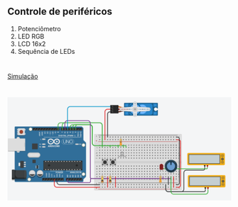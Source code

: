 ## Controle de periféricos

1. Potenciômetro
2. LED RGB
3. LCD 16x2
4. Sequência de LEDs

#

[Simulação](https://www.tinkercad.com/things/ePfbvB5ytDs)

#

![Resultado](https://github.com/MarcosKrul/sistemas-embarcados/blob/master/tmp/02.png)
